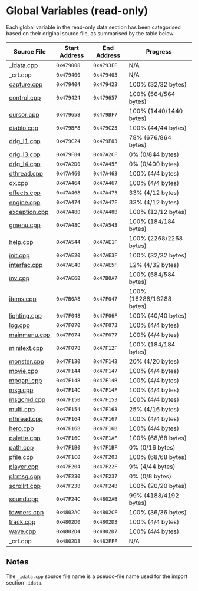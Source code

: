 # Global Variables (read-only)

Each global variable in the read-only data section has been categorised based on their original source file, as summarised by the table below.

| Source File                     | Start Address | End Address | Progress                 |
|---------------------------------|---------------|-------------|--------------------------|
| _idata.cpp                      | `0x479000`    | `0x4793FF`  | N/A                      |
| _crt.cpp                        | `0x479400`    | `0x479403`  | N/A                      |
| [capture.cpp](capture.md)       | `0x479404`    | `0x479423`  | 100% (32/32 bytes)       |
| [control.cpp](control.md)       | `0x479424`    | `0x479657`  | 100% (564/564 bytes)     |
| [cursor.cpp](cursor.md)         | `0x479658`    | `0x479BF7`  | 100% (1440/1440 bytes)   |
| [diablo.cpp](diablo.md)         | `0x479BF8`    | `0x479C23`  | 100% (44/44 bytes)       |
| [drlg_l1.cpp](drlg_l1.md)       | `0x479C24`    | `0x479F83`  | 78% (676/864 bytes)      |
| [drlg_l3.cpp](drlg_l3.md)       | `0x479F84`    | `0x47A2CF`  | 0% (0/844 bytes)         |
| [drlg_l4.cpp](drlg_l4.md)       | `0x47A2D0`    | `0x47A45F`  | 0% (0/400 bytes)         |
| [dthread.cpp](dthread.md)       | `0x47A460`    | `0x47A463`  | 100% (4/4 bytes)         |
| [dx.cpp](dx.md)                 | `0x47A464`    | `0x47A467`  | 100% (4/4 bytes)         |
| [effects.cpp](effects.md)       | `0x47A468`    | `0x47A473`  | 33% (4/12 bytes)         |
| [engine.cpp](engine.md)         | `0x47A474`    | `0x47A47F`  | 33% (4/12 bytes)         |
| [exception.cpp](exception.md)   | `0x47A480`    | `0x47A48B`  | 100% (12/12 bytes)       |
| [gmenu.cpp](gmenu.md)           | `0x47A48C`    | `0x47A543`  | 100% (184/184 bytes)     |
| [help.cpp](help.md)             | `0x47A544`    | `0x47AE1F`  | 100% (2268/2268 bytes)   |
| [init.cpp](init.md)             | `0x47AE20`    | `0x47AE3F`  | 100% (32/32 bytes)       |
| [interfac.cpp](interfac.md)     | `0x47AE40`    | `0x47AE5F`  | 12% (4/32 bytes)         |
| [inv.cpp](inv.md)               | `0x47AE60`    | `0x47B0A7`  | 100% (584/584 bytes)     |
| [items.cpp](items.md)           | `0x47B0A8`    | `0x47F047`  | 100% (16288/16288 bytes) |
| [lighting.cpp](lighting.md)     | `0x47F048`    | `0x47F06F`  | 100% (40/40 bytes)       |
| [log.cpp](log.md)               | `0x47F070`    | `0x47F073`  | 100% (4/4 bytes)         |
| [mainmenu.cpp](mainmenu.md)     | `0x47F074`    | `0x47F077`  | 100% (4/4 bytes)         |
| [minitext.cpp](minitext.md)     | `0x47F078`    | `0x47F12F`  | 100% (184/184 bytes)     |
| [monster.cpp](monster.md)       | `0x47F130`    | `0x47F143`  | 20% (4/20 bytes)         |
| [movie.cpp](movie.md)           | `0x47F144`    | `0x47F147`  | 100% (4/4 bytes)         |
| [mpqapi.cpp](mpqapi.md)         | `0x47F148`    | `0x47F14B`  | 100% (4/4 bytes)         |
| [msg.cpp](msg.md)               | `0x47F14C`    | `0x47F14F`  | 100% (4/4 bytes)         |
| [msgcmd.cpp](msgcmd.md)         | `0x47F150`    | `0x47F153`  | 100% (4/4 bytes)         |
| [multi.cpp](multi.md)           | `0x47F154`    | `0x47F163`  | 25% (4/16 bytes)         |
| [nthread.cpp](nthread.md)       | `0x47F164`    | `0x47F167`  | 100% (4/4 bytes)         |
| [hero.cpp](hero.md)             | `0x47F168`    | `0x47F16B`  | 100% (4/4 bytes)         |
| [palette.cpp](palette.md)       | `0x47F16C`    | `0x47F1AF`  | 100% (68/68 bytes)       |
| [path.cpp](path.md)             | `0x47F1B0`    | `0x47F1BF`  | 0% (0/16 bytes)          |
| [pfile.cpp](pfile.md)           | `0x47F1C0`    | `0x47F203`  | 100% (68/68 bytes)       |
| [player.cpp](player.md)         | `0x47F204`    | `0x47F22F`  | 9% (4/44 bytes)          |
| [plrmsg.cpp](plrmsg.md)         | `0x47F230`    | `0x47F237`  | 0% (0/8 bytes)           |
| [scrollrt.cpp](scrollrt.md)     | `0x47F238`    | `0x47F24B`  | 100% (20/20 bytes)       |
| [sound.cpp](sound.md)           | `0x47F24C`    | `0x4802AB`  | 99% (4188/4192 bytes)    |
| [towners.cpp](towners.md)       | `0x4802AC`    | `0x4802CF`  | 100% (36/36 bytes)       |
| [track.cpp](track.md)           | `0x4802D0`    | `0x4802D3`  | 100% (4/4 bytes)         |
| [wave.cpp](wave.md)             | `0x4802D4`    | `0x4802D7`  | 100% (4/4 bytes)         |
| _crt.cpp                        | `0x4802D8`    | `0x482FFF`  | N/A                      |

## Notes

The `_idata.cpp` source file name is a pseudo-file name used for the import section `.idata`.
